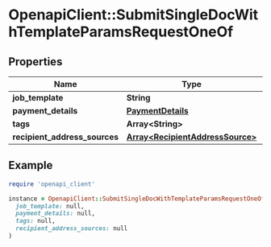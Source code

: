 # OpenapiClient::SubmitSingleDocWithTemplateParamsRequestOneOf

## Properties

| Name | Type | Description | Notes |
| ---- | ---- | ----------- | ----- |
| **job_template** | **String** |  |  |
| **payment_details** | [**PaymentDetails**](PaymentDetails.md) |  |  |
| **tags** | **Array&lt;String&gt;** |  | [optional] |
| **recipient_address_sources** | [**Array&lt;RecipientAddressSource&gt;**](RecipientAddressSource.md) |  |  |

## Example

```ruby
require 'openapi_client'

instance = OpenapiClient::SubmitSingleDocWithTemplateParamsRequestOneOf.new(
  job_template: null,
  payment_details: null,
  tags: null,
  recipient_address_sources: null
)
```

